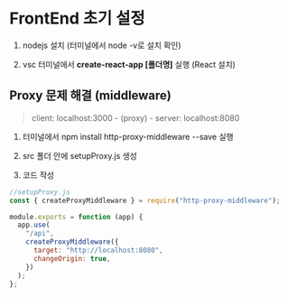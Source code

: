 # FrontEnd 초기 설정

1. nodejs 설치 (터미널에서 node -v로 설치 확인)

2. vsc 터미널에서 **create-react-app [폴더명]** 실행 (React 설치)

## Proxy 문제 해결 (middleware)

> client: localhost:3000 - (proxy) - server: localhost:8080

1. 터미널에서 npm install http-proxy-middleware --save 실행

2. src 폴더 안에 setupProxy.js 생성

3. 코드 작성

```js
//setupProxy.js
const { createProxyMiddleware } = require("http-proxy-middleware");

module.exports = function (app) {
  app.use(
    "/api",
    createProxyMiddleware({
      target: "http://localhost:8080",
      changeOrigin: true,
    })
  );
};
```
